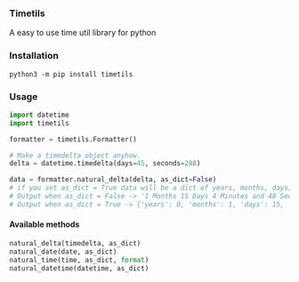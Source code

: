 ### Timetils
A easy to use time util library for python

### Installation
`python3 -m pip install timetils`

### Usage
```python
import datetime
import timetils

formatter = timetils.Formatter()

# Make a timedelta object anyhow. 
delta = datetime.timedelta(days=45, seconds=288)

data = formatter.natural_delta(delta, as_dict=False)
# if you set as_dict = True data will be a dict of years, months, days, hours, minutes and seconds
# Output when as_dict = False -> '1 Months 15 Days 4 Minutes and 48 Seconds'
# Output when as_dict = True -> {'years': 0, 'months': 1, 'days': 15, 'hours': 0, 'minutes': 4, 'seconds': 48}
```

#### Available methods 
```python
natural_delta(timedelta, as_dict)
natural_date(date, as_dict)
natural_time(time, as_dict, format)
natural_datetime(datetime, as_dict)
```
